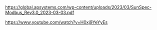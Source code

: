 https://global.apsystems.com/wp-content/uploads/2023/03/SunSpec-Modbus_Rev3.0_2023-03-03.pdf


https://www.youtube.com/watch?v=H0xj9YeYyEs
